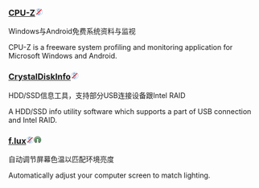 ### [CPU-Z](http://www.cpuid.com/softwares/cpu-z.html)![](/assets/图片2.png)

Windows与Android免费系统资料与监视

CPU-Z is a freeware system profiling and monitoring application for Microsoft Windows and Android.

### [CrystalDiskInfo](http://crystalmark.info/)![](/assets/图片2.png)

HDD/SSD信息工具，支持部分USB连接设备跟Intel RAID

A HDD/SSD info utility software which supports a part of USB connection and Intel RAID.

### [f.lux](http://stereopsis.com/flux/)![](/assets/图片2.png)![](/assets/open-source-icon.png)

自动调节屏幕色温以匹配环境亮度

Automatically adjust your computer screen to match lighting.

